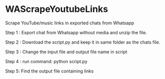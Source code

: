 # WAScrapeYoutubeLinks
Scrape YouTube/music links in exported chats from Whatsapp

Step 1 :
Export chat from Whatsapp without media and unzip the file.

Step 2 :
Download the script.py and keep it in same folder as the chats file.

Step 3 :
Change the input file and output file name in script 

Step 4 : 
run command: python script.py

Step 5:
Find the output file containing links
